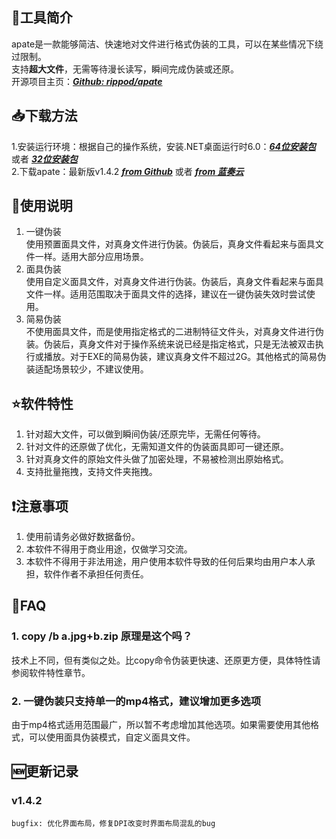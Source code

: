 ## 📑工具简介  
  apate是一款能够简洁、快速地对文件进行格式伪装的工具，可以在某些情况下绕过限制。  
  支持**超大文件**，无需等待漫长读写，瞬间完成伪装或还原。  
  开源项目主页：[**_Github: rippod/apate_**](https://github.com/rippod/apate)  
  
## 📥下载方法
  1.安装运行环境：根据自己的操作系统，安装.NET桌面运行时6.0：[**_64位安装包_**](https://dotnet.microsoft.com/zh-cn/download/dotnet/thank-you/runtime-desktop-6.0.16-windows-x64-installer) 或者 [**_32位安装包_**](https://dotnet.microsoft.com/zh-cn/download/dotnet/thank-you/runtime-desktop-6.0.16-windows-x86-installer)  
  2.下载apate：最新版v1.4.2 [**_from Github_**](https://github.com/rippod/apate/releases/download/apate.v1.4.2/apate.v1.4.2.zip) 或者 [**_from 蓝奏云_**](https://wwve.lanzoup.com/iEaSU0ymznza)  
  
## 📗使用说明  
  1. 一键伪装  
  使用预置面具文件，对真身文件进行伪装。伪装后，真身文件看起来与面具文件一样。适用大部分应用场景。  
  2. 面具伪装  
  使用自定义面具文件，对真身文件进行伪装。伪装后，真身文件看起来与面具文件一样。适用范围取决于面具文件的选择，建议在一键伪装失效时尝试使用。  
  3. 简易伪装  
  不使用面具文件，而是使用指定格式的二进制特征文件头，对真身文件进行伪装。伪装后，真身文件对于操作系统来说已经是指定格式，只是无法被双击执行或播放。对于EXE的简易伪装，建议真身文件不超过2G。其他格式的简易伪装适配场景较少，不建议使用。  

## ⭐软件特性  
  1. 针对超大文件，可以做到瞬间伪装/还原完毕，无需任何等待。  
  2. 针对文件的还原做了优化，无需知道文件的伪装面具即可一键还原。  
  3. 针对真身文件的原始文件头做了加密处理，不易被检测出原始格式。
  4. 支持批量拖拽，支持文件夹拖拽。  

## ❗注意事项  
  1. 使用前请务必做好数据备份。  
  2. 本软件不得用于商业用途，仅做学习交流。  
  3. 本软件不得用于非法用途，用户使用本软件导致的任何后果均由用户本人承担，软件作者不承担任何责任。  

## 🙋FAQ  
### 1. copy /b a.jpg+b.zip 原理是这个吗？  
  技术上不同，但有类似之处。比copy命令伪装更快速、还原更方便，具体特性请参阅软件特性章节。
  
### 2. 一键伪装只支持单一的mp4格式，建议增加更多选项  
  由于mp4格式适用范围最广，所以暂不考虑增加其他选项。如果需要使用其他格式，可以使用面具伪装模式，自定义面具文件。  

## 🆕更新记录  
  ### v1.4.2  
    bugfix: 优化界面布局，修复DPI改变时界面布局混乱的bug  
